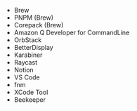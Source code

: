 - Brew
- PNPM (Brew)
- Corepack (Brew)
- Amazon Q Developer for CommandLine
- OrbStack
- BetterDisplay
- Karabiner
- Raycast
- Notion
- VS Code
- fnm
- XCode Tool
- Beekeeper
